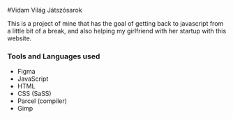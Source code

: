 #Vidam Világ Játszósarok

This is a project of mine that has the goal of getting back to javascript from a little bit of a break, and also helping my girlfriend with her startup with this website.

### Tools and Languages used
 - Figma
 - JavaScript
 - HTML
 - CSS (SaSS)
 - Parcel (compiler)
 - Gimp